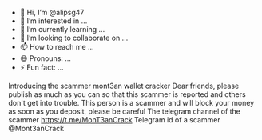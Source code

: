 - 👋 Hi, I’m @alipsg47
- 👀 I’m interested in ...
- 🌱 I’m currently learning ...
- 💞️ I’m looking to collaborate on ...
- 📫 How to reach me ...
- 😄 Pronouns: ...
- ⚡ Fun fact: ...

<!---
alipsg47/alipsg47 is a ✨ special ✨ repository because its `README.md` (this file) appears on your GitHub profile.
You can click the Preview link to take a look at your changes.
--->
Introducing the scammer
mont3an wallet cracker
Dear friends, please publish as much as you can so that this scammer is reported and others don't get into trouble.
This person is a scammer and will block your money as soon as you deposit, please be careful
The telegram channel of the scammer
https://t.me/MonT3anCrack
Telegram id of a scammer
@Mont3anCrack
